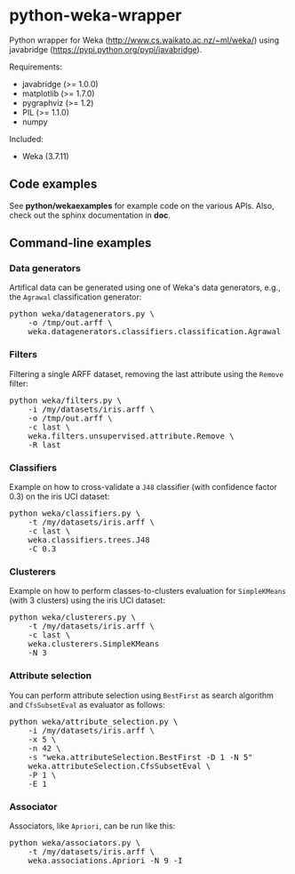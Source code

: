 # python-weka-wrapper

Python wrapper for Weka (http://www.cs.waikato.ac.nz/~ml/weka/) 
using javabridge (https://pypi.python.org/pypi/javabridge).

Requirements:

* javabridge (>= 1.0.0)
* matplotlib (>= 1.7.0)
* pygraphviz (>= 1.2)
* PIL (>= 1.1.0)
* numpy

Included:
* Weka (3.7.11)

## Code examples
See **python/wekaexamples** for example code on the various APIs.
Also, check out the sphinx documentation in **doc**.

## Command-line examples

### Data generators

Artifical data can be generated using one of Weka's data generators, e.g., the `Agrawal` classification generator:

<pre>
python weka/datagenerators.py \
    -o /tmp/out.arff \
    weka.datagenerators.classifiers.classification.Agrawal
</pre>

### Filters

Filtering a single ARFF dataset, removing the last attribute using the `Remove` filter:

<pre>
python weka/filters.py \
    -i /my/datasets/iris.arff \
    -o /tmp/out.arff \
    -c last \
    weka.filters.unsupervised.attribute.Remove \
    -R last
</pre>

### Classifiers

Example on how to cross-validate a `J48` classifier (with confidence factor 0.3) on the iris UCI dataset:

<pre>
python weka/classifiers.py \
    -t /my/datasets/iris.arff \
    -c last \
    weka.classifiers.trees.J48
    -C 0.3
</pre>

### Clusterers

Example on how to perform classes-to-clusters evaluation for `SimpleKMeans` (with 3 clusters) using the iris UCI dataset:

<pre>
python weka/clusterers.py \
    -t /my/datasets/iris.arff \
    -c last \
    weka.clusterers.SimpleKMeans
    -N 3
</pre>

### Attribute selection

You can perform attribute selection using `BestFirst` as search algorithm and `CfsSubsetEval` as evaluator as follows:

<pre>
python weka/attribute_selection.py \
    -i /my/datasets/iris.arff \
    -x 5 \
    -n 42 \
    -s "weka.attributeSelection.BestFirst -D 1 -N 5"
    weka.attributeSelection.CfsSubsetEval \
    -P 1 \
    -E 1
</pre>

### Associator

Associators, like `Apriori`, can be run like this:

<pre>
python weka/associators.py \
    -t /my/datasets/iris.arff \
    weka.associations.Apriori -N 9 -I
</pre>
